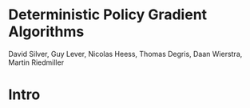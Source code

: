 # Deterministic Policy Gradient Algorithms

David Silver, Guy Lever, Nicolas Heess, Thomas Degris, Daan Wierstra, Martin Riedmiller

# Intro

